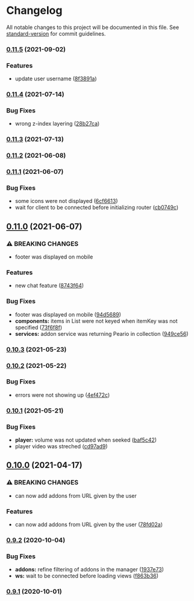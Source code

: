 # Changelog

All notable changes to this project will be documented in this file. See [standard-version](https://github.com/conventional-changelog/standard-version) for commit guidelines.

### [0.11.5](https://github.com/tymmesyde/peario-client/compare/v0.11.4...v0.11.5) (2021-09-02)


### Features

* update user username ([8f3891a](https://github.com/tymmesyde/peario-client/commit/8f3891a996b704189d78dfc45a524151be044d7a))

### [0.11.4](https://github.com/tymmesyde/peario-client/compare/v0.11.3...v0.11.4) (2021-07-14)


### Bug Fixes

* wrong z-index layering ([28b27ca](https://github.com/tymmesyde/peario-client/commit/28b27cab84a72b9a8dab51eb8fd9eac727be1c6e))

### [0.11.3](https://github.com/tymmesyde/peario-client/compare/v0.11.2...v0.11.3) (2021-07-13)

### [0.11.2](https://github.com/tymmesyde/peario-client/compare/v0.11.1...v0.11.2) (2021-06-08)

### [0.11.1](https://github.com/tymmesyde/peario-client/compare/v0.11.0...v0.11.1) (2021-06-07)


### Bug Fixes

* some icons were not displayed ([6cf6613](https://github.com/tymmesyde/peario-client/commit/6cf66135a59f311ac6c8ca59755e2b57d953ccb5))
* wait for client to be connected before initializing router ([cb0749c](https://github.com/tymmesyde/peario-client/commit/cb0749c1b7a2de4564b1978db5887e3e5ddbcf0e))

## [0.11.0](https://github.com/tymmesyde/peario-client/compare/v0.10.3...v0.11.0) (2021-06-07)


### ⚠ BREAKING CHANGES

* footer was displayed on mobile

### Features

* new chat feature ([8743f64](https://github.com/tymmesyde/peario-client/commit/8743f641f75ae5a9f38d1d581da1746b859ceaa0))


### Bug Fixes

* footer was displayed on mobile ([94d5689](https://github.com/tymmesyde/peario-client/commit/94d568996ccd7abdbc510aa6cc600eac6ec6fd4f))
* **components:** items in List were not keyed when itemKey was not specified ([73f6f8f](https://github.com/tymmesyde/peario-client/commit/73f6f8f61ed1d97c208f9e98e194b4d4e02a3f6b))
* **services:** addon service was returning Peario in collection ([949ce56](https://github.com/tymmesyde/peario-client/commit/949ce5664b93e7447c9fe56c392a3b04443d62ab))

### [0.10.3](https://github.com/tymmesyde/peario-client/compare/v0.10.2...v0.10.3) (2021-05-23)

### [0.10.2](https://github.com/tymmesyde/peario-client/compare/v0.10.1...v0.10.2) (2021-05-22)


### Bug Fixes

* errors were not showing up ([4ef472c](https://github.com/tymmesyde/peario-client/commit/4ef472c961b2afbb0b9137b6e94dba18d40e8b4f))

### [0.10.1](https://github.com/tymmesyde/peario-client/compare/v0.10.0...v0.10.1) (2021-05-21)


### Bug Fixes

* **player:** volume was not updated when seeked ([baf5c42](https://github.com/tymmesyde/peario-client/commit/baf5c4254051e02a0fc92d325ebb8fc56919c5b7))
* player video was streched ([cd97ad9](https://github.com/tymmesyde/peario-client/commit/cd97ad96e396d21b023b1d239483db1fb515071c))

## [0.10.0](https://github.com/tymmesyde/peario-client/compare/v0.9.2...v0.10.0) (2021-04-17)


### ⚠ BREAKING CHANGES

* can now add addons from URL given by the user

### Features

* can now add addons from URL given by the user ([78fd02a](https://github.com/tymmesyde/peario-client/commit/78fd02af04a0b6a48c6bf502bf7b5b2f687fa8a0))

### [0.9.2](https://github.com/tymmesyde/peario-client/compare/v0.9.1...v0.9.2) (2020-10-04)


### Bug Fixes

* **addons:** refine filtering of addons in the manager ([1937e73](https://github.com/tymmesyde/peario-client/commit/1937e736a63fded18ac2d538aa8e8ef1114960e2))
* **ws:** wait to be connected before loading views ([f863b36](https://github.com/tymmesyde/peario-client/commit/f863b364ca29fde9dd1cad699a8a22c70f552280))

### [0.9.1](https://github.com/tymmesyde/peario-client/compare/v0.9.0...v0.9.1) (2020-10-01)

